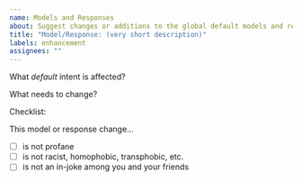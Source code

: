 ```yaml
---
name: Models and Responses
about: Suggest changes or additions to the global default models and responses.
title: "Model/Response: (very short description)"
labels: enhancement
assignees: ""
---
```


What _default_ intent is affected?
<!-- IE: greeting -->


What needs to change?
<!-- IE: Add "howdy" to the list of models -->


Checklist:
<!-- Fill the [ ] with an 'x' when true (like [x]) -->
This model or response change...
- [ ] is not profane
- [ ] is not racist, homophobic, transphobic, etc.
- [ ] is not an in-joke among you and your friends
